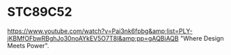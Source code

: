 # STC89C52
https://www.youtube.com/watch?v=Pai3nk6fpbg&amp;list=PLY-jKBMfOFbwRBghJo30noAYkEV5O7T8l&amp;pp=gAQBiAQB  "Where Design Meets Power".

